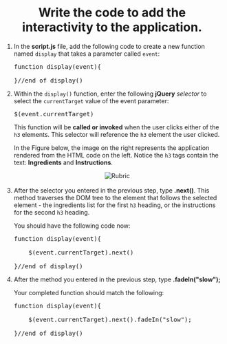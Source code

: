 <center><h1>Write the code to add the interactivity to the application.</h1></center>

<ol>
<li>In the <b>script.js</b> file, add the following code to create a new function named <code>display</code> that takes a parameter called <code>event</code>:
<pre>function display(event){
<br>}//end of display()</pre>
</li>
<li>
Within the <code>display()</code> function, enter the following <b>jQuery</b> <em>selector</em> to select the <code>currentTarget</code> value of the event parameter:
<pre>$(event.currentTarget)</pre>
This function will be <b>called or invoked</b> when the user clicks either of the <code>h3</code> elements.  This selector will reference the <code>h3</code> element the user clicked.  

In the Figure below, the image on the right represents the application rendered from the HTML code on the left.  Notice the <code>h3</code> tags contain the text:  <b>Ingredients</b> and <b>Instructions</b>.
</li>
<center>
<img src=".guides/img/CodeExplain1.png" alt="Rubric" />
</center><br>
<li>
After the selector you entered in the previous step, type <b>.next()</b>.  This method traverses the DOM tree to the element that follows the selected element - the ingredients list for the first <code>h3</code> heading, or the instructions for the second <code>h3</code> heading.

You should have the following code now:
<pre>
function display(event){<br>
    $(event.currentTarget).next()<br>
}//end of display()</pre>
</li>

<li>
After the method you entered in the previous step, type <b>.fadeIn("slow");</b>

Your completed function should match the following:
<pre>
function display(event){<br>
    $(event.currentTarget).next().fadeIn("slow");<br>
}//end of display()</pre>
</li>





